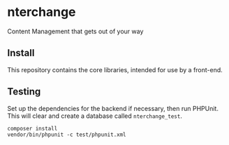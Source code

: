 nterchange
==========

Content Management that gets out of your way

Install
-------

This repository contains the core libraries, intended for use by a front-end.

Testing
-------

Set up the dependencies for the backend if necessary, then run PHPUnit.
This will clear and create a database called `nterchange_test`.

    composer install
    vendor/bin/phpunit -c test/phpunit.xml
